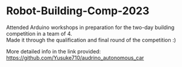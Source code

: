 # Robot-Building-Comp-2023

Attended Arduino workshops in preparation for the two-day building competition in a team of 4. <br>
Made it through the qualification and final round of the competition :) 

More detailed info in the link provided:
https://github.com/Yusuke710/audrino_autonomous_car 

